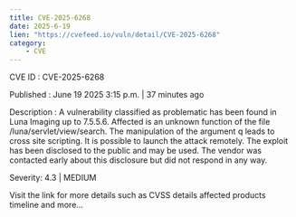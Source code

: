```yaml
---
title: CVE-2025-6268
date: 2025-6-19
lien: "https://cvefeed.io/vuln/detail/CVE-2025-6268"
category:
    - CVE
---
```


CVE ID : CVE-2025-6268

Published :  June 19
2025
3:15 p.m. | 37 minutes ago

Description : A vulnerability classified as problematic has been found in Luna Imaging up to 7.5.5.6. Affected is an unknown function of the file /luna/servlet/view/search. The manipulation of the argument q leads to cross site scripting. It is possible to launch the attack remotely. The exploit has been disclosed to the public and may be used. The vendor was contacted early about this disclosure but did not respond in any way.

Severity: 4.3 | MEDIUM

Visit the link for more details
such as CVSS details
affected products
timeline
and more...
